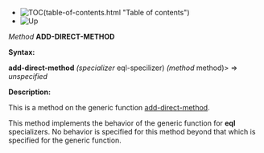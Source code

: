 ﻿- ![TOC][](table-of-contents.html "Table of contents")
- ![Up][TOC][](all-no-methods.html "Up")

<a name="add-direct-method"></a>*Method* **ADD-DIRECT-METHOD** 

**Syntax:**

**add-direct-method** *(specializer* eql-specilizer) *(method* method)> => *unspecified*

**Description:**

This is a method on the generic function [add-direct-method](add-direct-method.html). 

This method implements the behavior of the generic function for **eql** specializers. No behavior is specified for this method beyond that which is specified for the generic function. 

[TOC]: Aspose.Words.98b6b303-3db2-464f-87c1-80a37ff5b5e9.001.png
